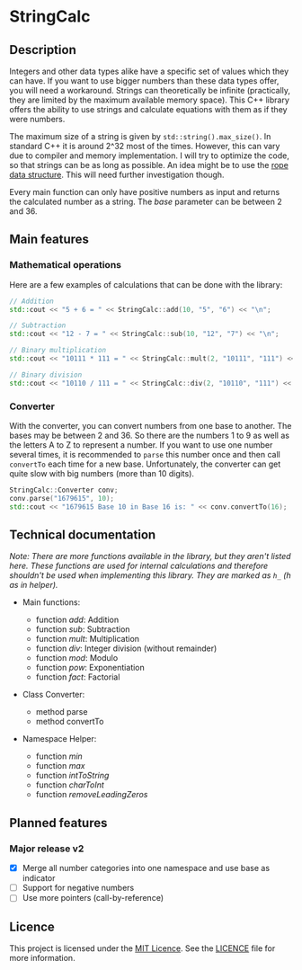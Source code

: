 # StringCalc

## Description

Integers and other data types alike have a specific set of values which they can have. If you want to use bigger numbers than these data types offer, you will need a workaround. Strings can theoretically be infinite (practically, they are limited by the maximum available memory space). This C++ library offers the ability to use strings and calculate equations with them as if they were numbers.

The maximum size of a string is given by `std::string().max_size()`. In standard C++ it is around 2^32 most of the times. However, this can vary due to compiler and memory implementation. I will try to optimize the code, so that strings can be as long as possible. An idea might be to use the [rope data structure](https://en.wikipedia.org/wiki/Rope_(data_structure)). This will need further investigation though.

Every main function can only have positive numbers as input and returns the calculated number as a string. The _base_ parameter can be between 2 and 36.

## Main features

### Mathematical operations

Here are a few examples of calculations that can be done with the library:

```cpp
// Addition
std::cout << "5 + 6 = " << StringCalc::add(10, "5", "6") << "\n";

// Subtraction
std::cout << "12 - 7 = " << StringCalc::sub(10, "12", "7") << "\n";

// Binary multiplication
std::cout << "10111 * 111 = " << StringCalc::mult(2, "10111", "111") << "\n";

// Binary division
std::cout << "10110 / 111 = " << StringCalc::div(2, "10110", "111") << "\n";
```

### Converter

With the converter, you can convert numbers from one base to another. The bases may be between 2 and 36. So there are the numbers 1 to 9 as well as the letters A to Z to represent a number. If you want to use one number several times, it is recommended to `parse` this number once and then call `convertTo` each time for a new base. Unfortunately, the converter can get quite slow with big numbers (more than 10 digits).

```cpp
StringCalc::Converter conv;
conv.parse("1679615", 10);
std::cout << "1679615 Base 10 in Base 16 is: " << conv.convertTo(16);
```

## Technical documentation

*Note: There are more functions available in the library, but they aren't listed here. These functions are used for internal calculations and therefore shouldn't be used when implementing this library. They are marked as `h_` (h as in helper).*

- Main functions:
    - function _add_: Addition
    - function _sub_: Subtraction
    - function _mult_: Multiplication
    - function _div_: Integer division (without remainder)
    - function _mod_: Modulo
    - function _pow_: Exponentiation
    - function _fact_: Factorial

- Class Converter:
    - method parse
    - method convertTo

- Namespace Helper:
    - function _min_
    - function _max_
    - function _intToString_
    - function _charToInt_
    - function _removeLeadingZeros_

## Planned features

### Major release v2

- [x] Merge all number categories into one namespace and use base as indicator
- [ ] Support for negative numbers
- [ ] Use more pointers (call-by-reference)

## Licence

This project is licensed under the [MIT Licence](https://mit-license.org/). See the [LICENCE](LICENCE.md) file for more information.
